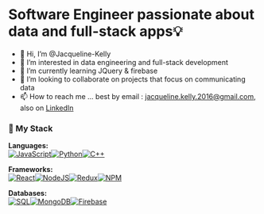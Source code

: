# Software Engineer passionate about data and full-stack apps💡 
- 👋 Hi, I’m @Jacqueline-Kelly
- 👀 I’m interested in data engineering and full-stack development
- 🌱 I’m currently learning JQuery & firebase
- 💞️ I’m looking to collaborate on projects that focus on communicating data
- 📫 How to reach me ... best by email : jacqueline.kelly.2016@gmail.com, also on [LinkedIn](https://www.linkedin.com/in/jacqueline-kelly-2021tyui/)

### 📂 My Stack
**Languages:** <br/>
[![JavaScript](https://img.shields.io/badge/JavaScript-323330?style=for-the-badge&logo=javascript&logoColor=F7DF1E)]()[![Python](https://img.shields.io/badge/Python-FFD43B?style=for-the-badge&logo=python&logoColor=blue)]()[![C++](https://img.shields.io/badge/-c++-black?logo=cplusplus&style=for-the-badge)]()

**Frameworks:**<br/>
[![React](https://img.shields.io/badge/React-20232A?style=for-the-badge&logo=react&logoColor=61DAFB)]()[![NodeJS](https://img.shields.io/badge/Node.js-339933?style=for-the-badge&logo=nodedotjs&logoColor=white)]()[![Redux](https://img.shields.io/badge/Redux-593D88?style=for-the-badge&logo=redux&logoColor=white)]()[![NPM](https://img.shields.io/badge/npm-CB3837?style=for-the-badge&logo=npm&logoColor=white)]()

**Databases:**<br/>
[![SQL](https://img.shields.io/badge/SQL-ff69b4?style=for-the-badge&logo=postgresql&logoColor=white)]()[![MongoDB](https://img.shields.io/badge/MongoDB-4EA94B?style=for-the-badge&logo=mongodb&logoColor=white)]()[![Firebase](https://img.shields.io/badge/firebase-ffca28?style=for-the-badge&logo=firebase&logoColor=black)]()

<!---
Jacqueline-Kelly/Jacqueline-Kelly is a ✨ special ✨ repository because its `README.md` (this file) appears on your GitHub profile.
You can click the Preview link to take a look at your changes.
--->
